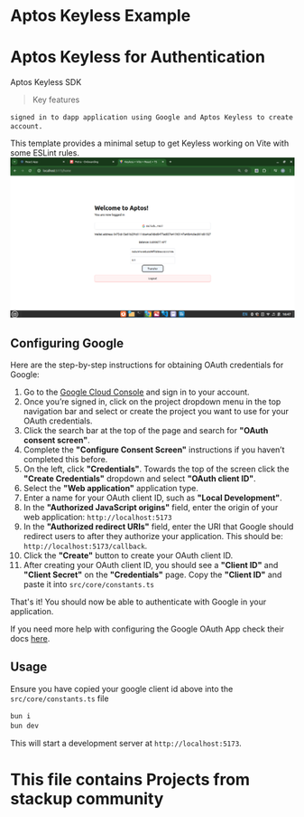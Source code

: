 # Aptos Keyless Example

# Aptos Keyless for Authentication
Aptos Keyless SDK 

> Key features

```
signed in to dapp application using Google and Aptos Keyless to create account.
```

This template provides a minimal setup to get Keyless working on Vite with some ESLint rules.
 <img src="./public/C34_Q2_dan_m.png/" alt="Auth demo" >

## Configuring Google

Here are the step-by-step instructions for obtaining OAuth credentials for Google:

1. Go to the [Google Cloud Console](https://console.cloud.google.com/welcome) and sign in to your account.
2. Once you’re signed in, click on the project dropdown menu in the top navigation bar and select or create the project you want to use for your OAuth credentials.
3. Click the search bar at the top of the page and search for **"OAuth consent screen"**.
4. Complete the **"Configure Consent Screen"** instructions if you haven’t completed this before.
5. On the left, click **"Credentials"**. Towards the top of the screen click the **"Create Credentials"** dropdown and select **"OAuth client ID"**.
6. Select the **"Web application"** application type.
7. Enter a name for your OAuth client ID, such as **"Local Development"**.
8. In the **"Authorized JavaScript origins"** field, enter the origin of your web application: `http://localhost:5173`
9. In the **"Authorized redirect URIs"** field, enter the URI that Google should redirect users to after they authorize your application. This should be: `http://localhost:5173/callback`.
10. Click the **"Create"** button to create your OAuth client ID.
11. After creating your OAuth client ID, you should see a **"Client ID"** and **"Client Secret"** on the **"Credentials"** page. Copy the **"Client ID"** and paste it into `src/core/constants.ts`

That's it! You should now be able to authenticate with Google in your application.

If you need more help with configuring the Google OAuth App check their docs [here](https://support.google.com/cloud/answer/6158849).

## Usage

Ensure you have copied your google client id above into the `src/core/constants.ts` file

```bash
bun i
bun dev
```

This will start a development server at `http://localhost:5173`.
# This file contains Projects from stackup community 
